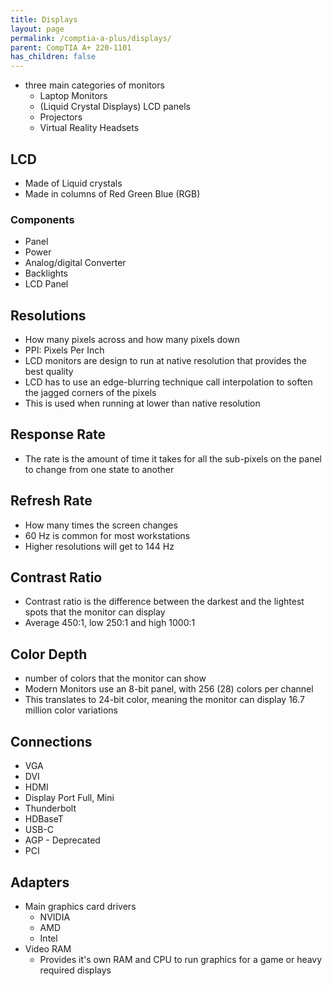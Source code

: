 ```yaml
---
title: Displays
layout: page
permalink: /comptia-a-plus/displays/
parent: CompTIA A+ 220-1101
has_children: false
---
```


- three main categories of monitors
  - Laptop Monitors
  - (Liquid Crystal Displays) LCD panels
  - Projectors
  - Virtual Reality Headsets

## LCD

- Made of Liquid crystals
- Made in columns of Red Green Blue (RGB)

### Components

- Panel
- Power
- Analog/digital Converter
- Backlights
- LCD Panel

## Resolutions

- How many pixels across and how many pixels down
- PPI: Pixels Per Inch
- LCD monitors are design to run at native resolution that provides the best quality
- LCD has to use an edge-blurring technique call interpolation to soften the jagged corners of the pixels
- This is used when running at lower than native resolution

## Response Rate

- The rate is the amount of time it takes for all the sub-pixels on the panel to change from one state to another

## Refresh Rate

- How many times the screen changes
- 60 Hz is common for most workstations
- Higher resolutions will get to 144 Hz

## Contrast Ratio

- Contrast ratio is the difference between the darkest and the lightest spots that the monitor can display
- Average 450:1, low 250:1 and high 1000:1

## Color Depth

- number of colors that the monitor can show
- Modern Monitors use an 8-bit panel, with 256 (28) colors per channel
- This translates to 24-bit color, meaning the monitor can display 16.7 million color variations

## Connections

- VGA
- DVI
- HDMI
- Display Port Full, Mini
- Thunderbolt
- HDBaseT
- USB-C
- AGP - Deprecated
- PCI

## Adapters

- Main graphics card drivers
  - NVIDIA
  - AMD
  - Intel
- Video RAM
  - Provides it's own RAM and CPU to run graphics for a game or heavy required displays
 
